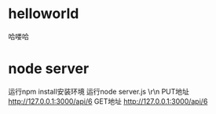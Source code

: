 # helloworld
哈喽哈

# node server 
运行npm install安装环境
运行node server.js \r\n
PUT地址 http://127.0.0.1:3000/api/6
GET地址 http://127.0.0.1:3000/api/6
